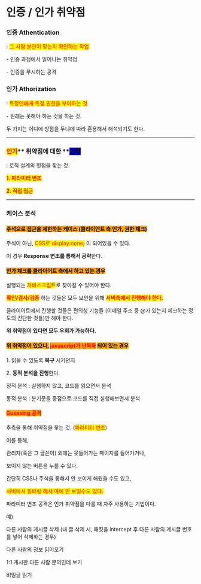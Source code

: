 # 인증 / 인가 취약점

### **인증 Athentication**

:  <mark style="color:red;">그 사람 본인이 맞는지 확인하는 작업</mark>

&#x20;

\- 인증 과정에서 일어나는 취약점

\- 인증을 무시하는 공격

&#x20;

### **인가 Athorization**

: <mark style="color:red;">특정인에게 특정 권한을 부여하는 것</mark>

&#x20;

\- 원래는 못해야 하는 것을 하는 것.

&#x20;

&#x20;

두 가지는 어디에 방점을 두냐에 따라 혼용해서 해석되기도 한다.

&#x20;

&#x20;

***

&#x20;

&#x20;

### <mark style="color:red;">**인가**</mark>** 취약점에 대한 **<mark style="background-color:blue;">**전략**</mark>

: 로직 설계의 헛점을 찾는 것.

&#x20;

<mark style="color:red;">**1. 파라미터 변조**</mark>

<mark style="color:red;">**2. 직접 접근**</mark>

&#x20;

&#x20;

***

&#x20;

### **케이스 분석**

#### <mark style="background-color:orange;">**주석으로 접근을 제한하는 케이스 (클라이언트 측 인가, 권한 체크)**</mark>

주석이 아닌, <mark style="color:red;">CSS로 display:none;</mark> 이 되어있을 수 있다.

&#x20;

이 경우 **Response 변조를 통해서 공략**한다.

&#x20;

&#x20;

#### <mark style="background-color:orange;">인가 체크를 클라이어트 측에서 하고 있는 경우</mark>

실행되는 <mark style="color:red;">자바스크립트</mark>로 찾아갈 수 있어야 한다.

&#x20;

&#x20;

<mark style="color:red;">**확인/검사/검증**</mark> 하는 것들은 모두 보안을 위해 <mark style="color:red;">**서버측에서 진행해야 한다.**</mark>

클라이어트에서 진행할 것들은 편의성 기능들 (이메일 주소 중 @가 있는지 체크하는 정도의 간단한 것들)만 해야 한다.

**위 취약점이 있다면 모두 우회가 가능하다.**

&#x20;

&#x20;

#### <mark style="background-color:orange;">위 취약점이 있으나,</mark> <mark style="color:red;background-color:orange;">javascript가 난독화</mark> <mark style="background-color:orange;">되어 있는 경우</mark>

1\. 읽을 수 있도록 **복구** 시키던지

2\. **동적 분석을 진행**한다.

&#x20;

정적 분석 : 실행하지 않고, 코드를 읽으면서 분석

동적 분석 : 분기문을 중점으로 코드를 직접 실행해보면서 분석

&#x20;

&#x20;

#### <mark style="color:red;background-color:orange;">**Gusssing 공격**</mark>

추측을 통해 취약점을 찾는 것. (<mark style="color:red;">파라미터 변조</mark>)

&#x20;

이를 통해,

관리자(혹은 그 글쓴이) 외에는 못들어가는 페이지를 들어가거나,

보이지 않는 버튼을 누를 수 있다.

&#x20;

간단히 CSS나 주석을 통해서 안 보이게 해뒀을 수도 있고,

<mark style="color:red;">서버에서 필터링 해서 아예 안 보일수도 있다.</mark>

&#x20;

&#x20;

파라미터 변조 공격은 인가 취약점을 다룰 때 자주 사용하는 기법이다.

&#x20;

예)

다른 사람의 게시글 삭제 (내 글 삭제 시, 패킷을 intercept 후 다른 사람의 게시글 번호를 넣어 삭제하는 경우)

다른 사람의 정보 읽어오기

1:1 게시판 다른 사람 문의인데 보기

비밀글 읽기
